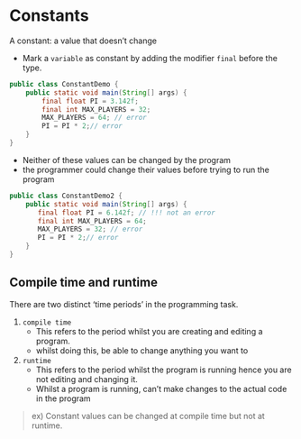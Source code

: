 # Constants
A constant: a value that doesn’t change
- Mark a `variable` as constant by adding the modifier `final` before the type.
```java
public class ConstantDemo {
	public static void main(String[] args) {
		final float PI = 3.142f;
        final int MAX_PLAYERS = 32;
        MAX_PLAYERS = 64; // error
        PI = PI * 2;// error
	}
}
```
- Neither of these values can be changed by the program
- the programmer could change their values before trying to run the program
```java
public class ConstantDemo2 {
    public static void main(String[] args) {
       final float PI = 6.142f; // !!! not an error
       final int MAX_PLAYERS = 64;
       MAX_PLAYERS = 32; // error
       PI = PI * 2;// error
    }
}
```

## Compile time and runtime
There are two distinct ‘time periods’ in the programming task.

1. `compile time`
	- This refers to the period whilst you are creating and editing a program.
	- whilst doing this, be able to change anything you want to
2. `runtime`
	- This refers to the period whilst the program is running hence you are not editing and changing it.
	- Whilst a program is running, can’t make changes to the actual code in the program

> ex) Constant values can be changed at compile time but not at runtime.
